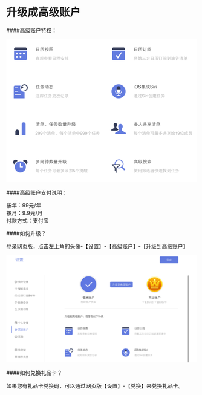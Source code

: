 # 升级成高级账户

####高级账户特权：

![](../images/images_web2.0/pro1.png)


####高级账户支付说明：

按年：99元/年
<br/>按月：9.9元/月
<br/>付款方式：支付宝


####如何升级？

登录网页版，点击左上角的头像-【设置】-【高级账户】-【升级到高级账户】

![](../images/images_web2.0/pro2.png)


####如何兑换礼品卡？

如果您有礼品卡兑换码，可以通过网页版【设置】-【兑换】来兑换礼品卡。


